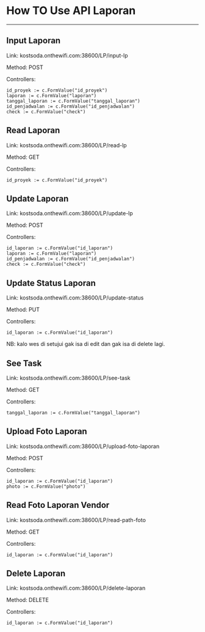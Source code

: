 # How TO Use API Laporan
__________
##  Input Laporan

Link: kostsoda.onthewifi.com:38600/LP/input-lp

Method: POST

Controllers:

    id_proyek := c.FormValue("id_proyek")
	laporan := c.FormValue("laporan")
	tanggal_laporan := c.FormValue("tanggal_laporan")
	id_penjadwalan := c.FormValue("id_penjadwalan")
	check := c.FormValue("check")

##  Read Laporan

Link: kostsoda.onthewifi.com:38600/LP/read-lp

Method: GET

Controllers:

    id_proyek := c.FormValue("id_proyek")

##  Update Laporan

Link: kostsoda.onthewifi.com:38600/LP/update-lp

Method: POST

Controllers:

    id_laporan := c.FormValue("id_laporan")
    laporan := c.FormValue("laporan")
    id_penjadwalan := c.FormValue("id_penjadwalan")
    check := c.FormValue("check")

## Update Status Laporan

Link: kostsoda.onthewifi.com:38600/LP/update-status

Method: PUT

Controllers:

    id_laporan := c.FormValue("id_laporan")

NB: kalo wes di setujui gak isa di edit dan gak isa di delete lagi.

##  See Task

Link: kostsoda.onthewifi.com:38600/LP/see-task

Method: GET

Controllers:

    tanggal_laporan := c.FormValue("tanggal_laporan")

##  Upload Foto Laporan

Link: kostsoda.onthewifi.com:38600/LP/upload-foto-laporan

Method: POST

Controllers:

    id_laporan := c.FormValue("id_laporan")
    photo := c.FormValue("photo")

## Read Foto Laporan Vendor

Link: kostsoda.onthewifi.com:38600/LP/read-path-foto

Method: GET

Controllers:

    id_laporan := c.FormValue("id_laporan")

## Delete Laporan

Link: kostsoda.onthewifi.com:38600/LP/delete-laporan

Method: DELETE

Controllers:

    id_laporan := c.FormValue("id_laporan")




    